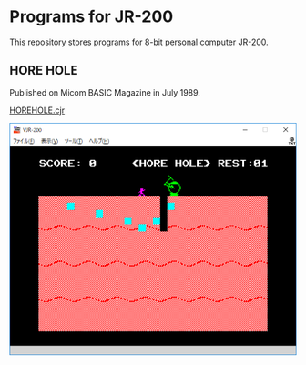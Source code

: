 # Programs for JR-200

This repository stores programs for 8-bit personal computer JR-200.

## HORE HOLE

Published on Micom BASIC Magazine in July 1989.

[HOREHOLE.cjr](../../raw/master/HOREHOLE.cjr)

![HORE HOLE main](image/HOREHOLE.png)
